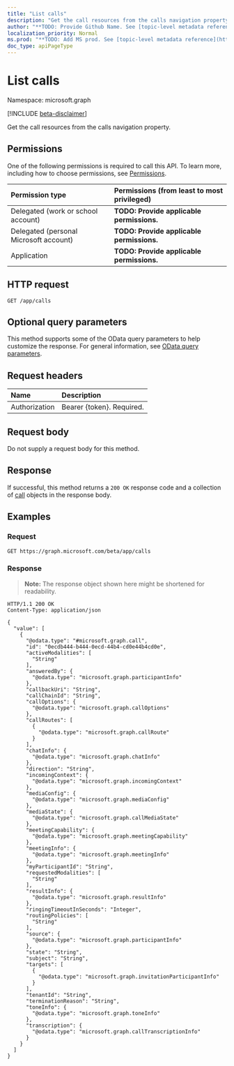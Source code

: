 ```yaml
---
title: "List calls"
description: "Get the call resources from the calls navigation property."
author: "**TODO: Provide Github Name. See [topic-level metadata reference](https://msgo.azurewebsites.net/add/document/guidelines/metadata.html#topic-level-metadata)**"
localization_priority: Normal
ms.prod: "**TODO: Add MS prod. See [topic-level metadata reference](https://msgo.azurewebsites.net/add/document/guidelines/metadata.html#topic-level-metadata)**"
doc_type: apiPageType
---
```


# List calls
Namespace: microsoft.graph

[!INCLUDE [beta-disclaimer](../../includes/beta-disclaimer.md)]

Get the call resources from the calls navigation property.

## Permissions
One of the following permissions is required to call this API. To learn more, including how to choose permissions, see [Permissions](/graph/permissions-reference).

|Permission type|Permissions (from least to most privileged)|
|:---|:---|
|Delegated (work or school account)|**TODO: Provide applicable permissions.**|
|Delegated (personal Microsoft account)|**TODO: Provide applicable permissions.**|
|Application|**TODO: Provide applicable permissions.**|

## HTTP request

<!-- {
  "blockType": "ignored"
}
-->
``` http
GET /app/calls
```

## Optional query parameters
This method supports some of the OData query parameters to help customize the response. For general information, see [OData query parameters](/graph/query-parameters).

## Request headers
|Name|Description|
|:---|:---|
|Authorization|Bearer {token}. Required.|

## Request body
Do not supply a request body for this method.

## Response

If successful, this method returns a `200 OK` response code and a collection of [call](../resources/call.md) objects in the response body.

## Examples

### Request
<!-- {
  "blockType": "request",
  "name": "list_call"
}
-->
``` http
GET https://graph.microsoft.com/beta/app/calls
```


### Response
>**Note:** The response object shown here might be shortened for readability.
<!-- {
  "blockType": "response",
  "truncated": true,
  "@odata.type": "Collection(microsoft.graph.call)"
}
-->
``` http
HTTP/1.1 200 OK
Content-Type: application/json

{
  "value": [
    {
      "@odata.type": "#microsoft.graph.call",
      "id": "0ecdb444-b444-0ecd-44b4-cd0e44b4cd0e",
      "activeModalities": [
        "String"
      ],
      "answeredBy": {
        "@odata.type": "microsoft.graph.participantInfo"
      },
      "callbackUri": "String",
      "callChainId": "String",
      "callOptions": {
        "@odata.type": "microsoft.graph.callOptions"
      },
      "callRoutes": [
        {
          "@odata.type": "microsoft.graph.callRoute"
        }
      ],
      "chatInfo": {
        "@odata.type": "microsoft.graph.chatInfo"
      },
      "direction": "String",
      "incomingContext": {
        "@odata.type": "microsoft.graph.incomingContext"
      },
      "mediaConfig": {
        "@odata.type": "microsoft.graph.mediaConfig"
      },
      "mediaState": {
        "@odata.type": "microsoft.graph.callMediaState"
      },
      "meetingCapability": {
        "@odata.type": "microsoft.graph.meetingCapability"
      },
      "meetingInfo": {
        "@odata.type": "microsoft.graph.meetingInfo"
      },
      "myParticipantId": "String",
      "requestedModalities": [
        "String"
      ],
      "resultInfo": {
        "@odata.type": "microsoft.graph.resultInfo"
      },
      "ringingTimeoutInSeconds": "Integer",
      "routingPolicies": [
        "String"
      ],
      "source": {
        "@odata.type": "microsoft.graph.participantInfo"
      },
      "state": "String",
      "subject": "String",
      "targets": [
        {
          "@odata.type": "microsoft.graph.invitationParticipantInfo"
        }
      ],
      "tenantId": "String",
      "terminationReason": "String",
      "toneInfo": {
        "@odata.type": "microsoft.graph.toneInfo"
      },
      "transcription": {
        "@odata.type": "microsoft.graph.callTranscriptionInfo"
      }
    }
  ]
}
```

